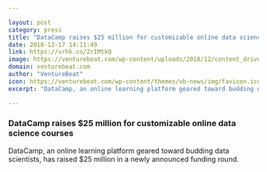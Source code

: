 ```yaml
---

layout: post
category: press
title: "DataCamp raises $25 million for customizable online data science courses"
date: 2018-12-17 14:11:49
link: https://vrhk.co/2rIMtkQ
image: https://venturebeat.com/wp-content/uploads/2018/12/content_drivendata_plots.gif?w=800
domain: venturebeat.com
author: "VentureBeat"
icon: https://venturebeat.com/wp-content/themes/vb-news/img/favicon.ico
excerpt: "DataCamp, an online learning platform geared toward budding data scientists, has raised $25 million in a newly announced funding round."

---
```


### DataCamp raises $25 million for customizable online data science courses

DataCamp, an online learning platform geared toward budding data scientists, has raised $25 million in a newly announced funding round.